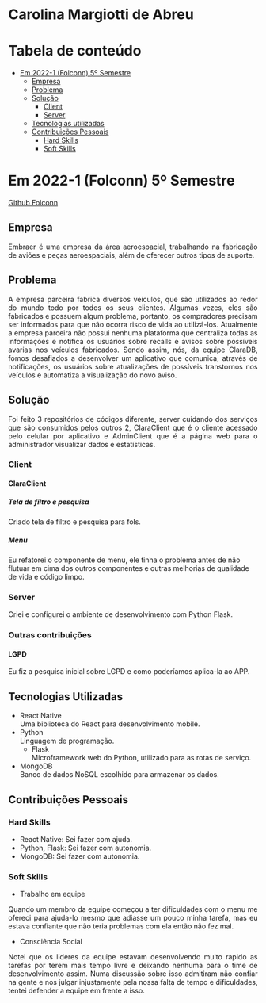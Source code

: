 # Carolina Margiotti de Abreu

# Tabela de conteúdo

-   [Em 2022-1 (Folconn) 5º Semestre](#em-2022-1-folconn-5º-semestre)
    -   [Empresa](#empresa)
    -   [Problema](#problema)
    -   [Solução](#solução)
        -   [Client](#client)
        -   [Server](#server)
    -   [Tecnologias utilizadas](#tecnologias-utilizadas)
    -   [Contribuições Pessoais](#contribuições-pessoais)
        -   [Hard Skills](#hard-skills)
        -   [Soft Skills](#soft-skills)

# Em 2022-1 (Folconn) 5º Semestre
[Github Folconn](https://github.com/CarolinaMargiotti/api-claradb)


## Empresa

<p align="justify">
Embraer é uma empresa da área aeroespacial, trabalhando na fabricação de aviões e peças aeroespaciais, além de oferecer outros tipos de suporte.
</p>

## Problema
<p align="justify">
A empresa parceira fabrica diversos veículos, que são utilizados ao redor do mundo todo por todos os seus clientes. Algumas vezes, eles são fabricados e possuem algum problema, portanto, os compradores precisam ser informados para que não ocorra risco de vida ao utilizá-los. Atualmente a empresa parceira não possui nenhuma plataforma que centraliza todas as informações e notifica os usuários sobre recalls e avisos sobre possíveis avarias nos veículos fabricados. Sendo assim, nós, da equipe ClaraDB, fomos desafiados a desenvolver um aplicativo que comunica, através de notificações, os usuários sobre atualizações de possíveis transtornos nos veículos e automatiza a visualização do novo aviso.
</p>

## Solução

<p align="justify">
Foi feito 3 repositórios de códigos diferente, server cuidando dos serviços que são consumidos pelos outros 2, ClaraClient que é o cliente acessado pelo celular por aplicativo e AdminClient que é a página web para o administrador visualizar dados e estatísticas.
</p>

### Client

#### ClaraClient

##### Tela de filtro e pesquisa
Criado tela de filtro e pesquisa para fols.

##### Menu
Eu refatorei o componente de menu, ele tinha o problema antes de não flutuar em cima dos outros componentes e outras melhorias de qualidade de vida e código limpo.

### Server
Criei e configurei o ambiente de desenvolvimento com Python Flask.

### Outras contribuições
#### LGPD
Eu fiz a pesquisa inicial sobre LGPD e como poderíamos aplica-la ao APP.

## Tecnologias Utilizadas
- React Native \
Uma biblioteca do React para desenvolvimento mobile.
- Python \
Linguagem de programação.
    - Flask \
Microframework web do Python, utilizado para as rotas de serviço.
- MongoDB \
Banco de dados NoSQL escolhido para armazenar os dados.

## Contribuições Pessoais

### Hard Skills
- React Native: Sei fazer com ajuda.
- Python, Flask: Sei fazer com autonomia.
- MongoDB: Sei fazer com autonomia.

### Soft Skills
- Trabalho em equipe
<p align="justify">
    Quando um membro da equipe começou a ter dificuldades com o menu me ofereci para ajuda-lo mesmo que adiasse um pouco minha tarefa, mas eu estava confiante que não teria problemas com ela então não fez mal.    
</p>

- Consciência Social
<p align="justify">
    Notei que os lideres da equipe estavam desenvolvendo muito rapido as tarefas por terem mais tempo livre e deixando nenhuma para o time de desenvolvimento assim.   Numa discussão sobre isso admitiram não confiar na gente e nos julgar injustamente pela nossa falta de tempo e dificuldades, tentei defender a equipe em frente a isso.
</p>
